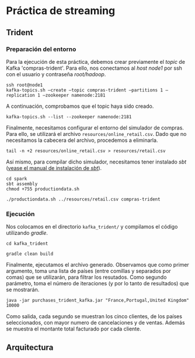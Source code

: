 # Práctica de streaming

## Trident

### Preparación del entorno

Para la ejecución de esta práctica, debemos crear previamente el *topic* de 
Kafka 'compras-trident'. Para ello, nos conectamos al *host* *node1* por ssh con 
el usuario y contraseña *root/hadoop*.

```
ssh root@node1
kafka-topics.sh —create —topic compras-trident —partitions 1 —replication 1 —zookeeper namenode:2181
```

A continuación, comprobamos que el topic haya sido creado.

```
kafka-topics.sh --list --zookeeper namenode:2181
```

Finalmente, necesitamos configurar el entorno del simulador de compras. Para ello, se utilizará
el archivo `resources/online_retail.csv`. Dado que no necesitamos la cabecera del 
archivo, procedemos a eliminarla.

```
tail -n +2 resources/online_retail.csv > resources/retail.csv
```

Así mismo, para compilar dicho simulador, necesitamos 
tener instalado *sbt* ([vease el manual de instalación de *sbt*](https://www.scala-sbt.org/0.13/docs/Installing-sbt-on-Linux.html)).
 
```
cd spark
sbt assembly
chmod +755 productiondata.sh

./productiondata.sh ../resources/retail.csv compras-trident
```

### Ejecución

Nos colocamos en el directorio `kafka_trident/` y compilamos el 
código utilizando *gradle*.

```
cd kafka_trident

gradle clean build
```

Finalmente, ejecutamos el archivo generado. Observamos que como primer argumento, 
toma una lista de países (entre comillas y separados por comas) que se utilizarán,
para filtrar los resutados. Como segundo parámetro, toma el número de iteraciones 
(y por lo tanto de resultados) que se mostrarán. 

```
java -jar purchases_trident_kafka.jar "France,Portugal,United Kingdom" 10000
```

Como salida, cada segundo se muestran los cinco clientes, de los países seleccionados,
con mayor numero de cancelaciones y de ventas. Además se muestra el montante total facturado
por cada cliente.

## Arquitectura

 

